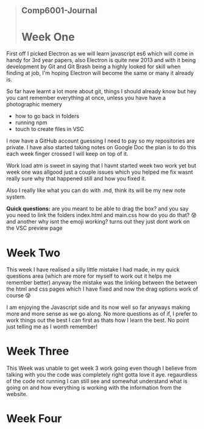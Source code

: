 >## **Comp6001-Journal**
># **Week One**

First off I picked Electron as we will learn javascript es6 which will come in handy for 3rd year papers, also Electron is quite new 2013 and with it being development by Git and Git Brash being a highly looked for skill when finding at job, I'm hoping Electron will become the same or many it already is. 

So far have learnt a lot more about git, things I should already know but hey you cant remember everything at once, unless you have have a photographic memery 
* how to go back in folders
* running npm 
* touch to create files in VSC

I now have a GitHub account guessing I need to pay so my repositories are private. I have also started taking notes on Google Doc the plan is to do this each week finger crossed I will keep on top of it. 

Work load atm is sweet in saying that I havnt started week two work yet but week one was allgood just a couple issues which you helped me fix wasnt really sure why that happened still and how you fixed it. 

Also I really like what you can do with .md, think its will be my new note system.

**Quick questions:** are you meant to be able to drag the box? and you say you need to link the folders index.html and main.css how do you do that? :cold_sweat: and another why isnt the emoji working? turns out they just dont work on the VSC preview page


# **Week Two**

This week I have realised a silly little mistake I had made, in my quick questions area (which are more for myself to work out it helps me remember better) anyway the mistake was the linking between the between the html and css pages which I have fixed and now the drag options work of course :cold_sweat: 

I am enjoying the Javascript side and its now well so far anyways making more and more sense as we go along. No more questions as of if, I prefer to work things out the best I can first as thats how I learn the best. No point just telling me as I wonth remember!


# **Week Three**

This Week was unable to get week 3 work going even though I believe from talking with you the code was completely right gotta love it aye. regaurdless of the code not running I can still see and somewhat understand what is going on and how everything is working with the information from the website. 


# **Week Four**



